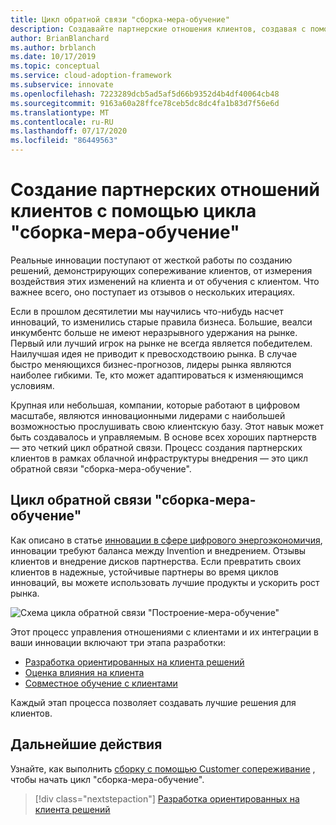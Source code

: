```yaml
---
title: Цикл обратной связи "сборка-мера-обучение"
description: Создавайте партнерские отношения клиентов, создавая с помощью сопереживание клиентов, измеряя влияние на клиентов и изучая клиентов.
author: BrianBlanchard
ms.author: brblanch
ms.date: 10/17/2019
ms.topic: conceptual
ms.service: cloud-adoption-framework
ms.subservice: innovate
ms.openlocfilehash: 7223289dcb5ad5af5d66b9352d4b4df40064cb48
ms.sourcegitcommit: 9163a60a28ffce78ceb5dc8dc4fa1b83d7f56e6d
ms.translationtype: MT
ms.contentlocale: ru-RU
ms.lasthandoff: 07/17/2020
ms.locfileid: "86449563"
---
```

# <a name="create-customer-partnerships-through-the-build-measure-learn-feedback-loop"></a>Создание партнерских отношений клиентов с помощью цикла "сборка-мера-обучение"

Реальные инновации поступают от жесткой работы по созданию решений, демонстрирующих сопереживание клиентов, от измерения воздействия этих изменений на клиента и от обучения с клиентом. Что важнее всего, оно поступает из отзывов о нескольких итерациях.

Если в прошлом десятилетии мы научились что-нибудь насчет инноваций, то изменились старые правила бизнеса. Большие, веалси инкумбентс больше не имеют неразрывного удержания на рынке. Первый или лучший игрок на рынке не всегда является победителем. Наилучшая идея не приводит к превосходствоию рынка. В случае быстро меняющихся бизнес-прогнозов, лидеры рынка являются наиболее гибкими. Те, кто может адаптироваться к изменяющимся условиям.

Крупная или небольшая, компании, которые работают в цифровом масштабе, являются инновационными лидерами с наибольшей возможностью прослушивать свою клиентскую базу. Этот навык может быть создавалось и управляемым. В основе всех хороших партнерств — это четкий цикл обратной связи. Процесс создания партнерских клиентов в рамках облачной инфраструктуры внедрения — это цикл обратной связи "сборка-мера-обучение".

## <a name="the-build-measure-learn-feedback-loop"></a>Цикл обратной связи "сборка-мера-обучение"

Как описано в статье [инновации в сфере цифрового энергоэкономичия](./index.md), инновации требуют баланса между Invention и внедрением. Отзывы клиентов и внедрение дисков партнерства. Если превратить своих клиентов в надежные, устойчивые партнеры во время циклов инноваций, вы можете использовать лучшие продукты и ускорить рост рынка.

![Схема цикла обратной связи "Построение-мера-обучение"](../../_images/innovate/bml-feedback-loop.png)

Этот процесс управления отношениями с клиентами и их интеграции в ваши инновации включают три этапа разработки:

- [Разработка ориентированных на клиента решений](./build.md)
- [Оценка влияния на клиента](./measure.md)
- [Совместное обучение с клиентами](./learn.md)

Каждый этап процесса позволяет создавать лучшие решения для клиентов.

## <a name="next-steps"></a>Дальнейшие действия

Узнайте, как выполнить [сборку с помощью Customer сопереживание](./build.md) , чтобы начать цикл "сборка-мера-обучение".

> [!div class="nextstepaction"]
> [Разработка ориентированных на клиента решений](./build.md)
